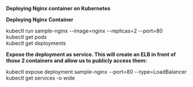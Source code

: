 <b>Deploying Nginx container on Kubernetes</b>


<b>Deploying Nginx Container</b>

  kubectl run sample-nginx --image=nginx --replicas=2 --port=80 \
  kubectl get pods \
  kubectl get deployments
  
  
<b>Expose the deployment as service. This will create an ELB in front of those 2 containers and allow us to publicly access them:</b>

 kubectl expose deployment sample-nginx --port=80 --type=LoadBalancer \
 kubectl get services -o wide
